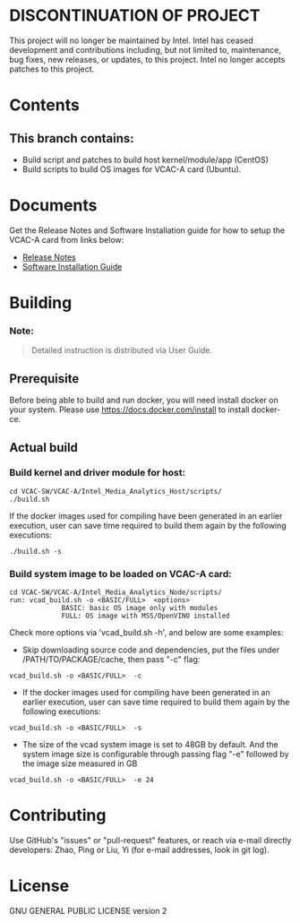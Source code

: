 # DISCONTINUATION OF PROJECT #
This project will no longer be maintained by Intel.
Intel has ceased development and contributions including, but not limited to, maintenance, bug fixes, new releases, or updates, to this project.
Intel no longer accepts patches to this project.
# Contents
## This branch contains:
- Build script and patches to build host kernel/module/app (CentOS)
- Build scripts to build OS images for VCAC-A card (Ubuntu). 

# Documents
Get the Release Notes and Software Installation guide for how to setup the VCAC-A card from links below:
- [Release Notes](https://cdrdv2.intel.com/v1/dl/getContent/611358) 
- [Software Installation Guide](https://cdrdv2.intel.com/v1/dl/getContent/611894)

# Building
### Note: 
> Detailed instruction is distributed via User Guide.

## Prerequisite
Before being able to build and run docker, you will need install docker on your system. Please use https://docs.docker.com/install  to install docker-ce.

## Actual build
### Build kernel and driver module for host:   
```
cd VCAC-SW/VCAC-A/Intel_Media_Analytics_Host/scripts/
./build.sh
```

If the docker images used for compiling have been generated in an earlier execution, user can save time required to build them again by the following executions:
```
./build.sh -s
```
	
### Build system image to be loaded on VCAC-A card:
```
cd VCAC-SW/VCAC-A/Intel_Media_Analytics_Node/scripts/
run: vcad_build.sh -o <BASIC/FULL>  <options>
	         BASIC: basic OS image only with modules
	         FULL: OS image with MSS/OpenVINO installed
```
	
Check more options via 'vcad_build.sh -h', and below are some examples:

- Skip downloading source code and dependencies, put the files under /PATH/TO/PACKAGE/cache, then pass "-c" flag:
```
vcad_build.sh -o <BASIC/FULL>  -c
```

- If the docker images used for compiling have been generated in an earlier execution, user can save time required to build them again by the following executions:
```
vcad_build.sh -o <BASIC/FULL>  -s
```

- The size of the vcad system image is set to 48GB by default. And the system image size is configurable through passing flag "-e" followed by the image size measured in GB
```
vcad_build.sh -o <BASIC/FULL>  -e 24
```
 
# Contributing
Use GitHub's "issues" or "pull-request" features, or reach via e-mail directly developers: Zhao, Ping or Liu, Yi (for e-mail addresses, look in git log). 
# License
GNU GENERAL PUBLIC LICENSE version 2
